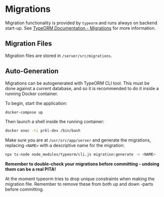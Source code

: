 # Migrations

Migration functionality is provided by `typeorm` and runs always on backend start-up. See [TypeORM Documentation - Migrations](https://typeorm.io/#/migrations) for more information.

## Migration Files

Migration files are stored in `/server/src/migrations`.

## Auto-Generation

Migrations can be autogenerated with TypeORM CLI tool. This must be done against a current database, and so it is recommended to do it inside a running Docker container.

To begin, start the application:

```bash
docker-compose up
```

Then launch a shell inside the running container:

```bash
docker exec -ti prkl-dev /bin/bash
```

Make sure you are at `/usr/src/app/server` and generate the migrations, replacing `<NAME>` with a descriptive name for the migration:

```bash
npx ts-node node_modules/typeorm/cli.js migration:generate -n <NAME>
```

**Remember to double-check your migrations before committing - undoing them can be a real PITA!**

At the moment typeorm tries to drop unique constraints when making the migration file. Remember to remove these from both up and down -parts before committing.
